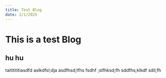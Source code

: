 ```yaml
---
title: Test Blog
date: 1/1/2025
---
```


# This is a test Blog

## hu hu

taititititiasdfd
aslkdfsl;dja asdfhsd;lfhs fsdhf ;slfhksd;fh sddfhs;klkdf sdil;fh